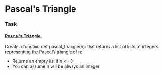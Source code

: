 # Pascal's Triangle

### Task
#### [Pascal's Triangle](0-pascal_triangle.py)
Create a function def pascal_triangle(n): that returns a list of lists of integers representing the Pascal’s triangle of n:

- Returns an empty list if n <= 0
- You can assume n will be always an integer
